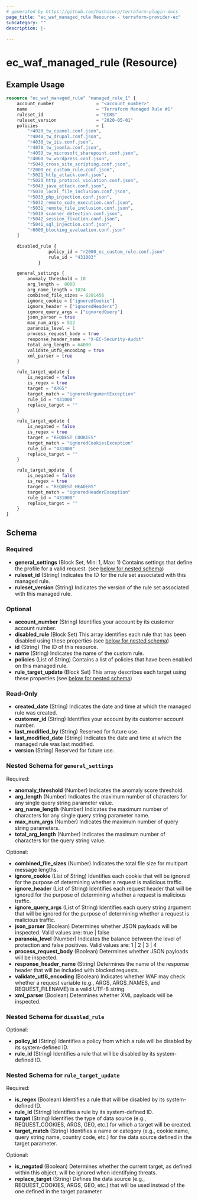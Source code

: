 ```yaml
---
# generated by https://github.com/hashicorp/terraform-plugin-docs
page_title: "ec_waf_managed_rule Resource - terraform-provider-ec"
subcategory: ""
description: |-
  
---
```


# ec_waf_managed_rule (Resource)



## Example Usage

```terraform
resource "ec_waf_managed_rule" "managed_rule_1" {
    account_number                = "<account_number>"
    name                          = "Terraform Managed Rule #1"
    ruleset_id                    = "ECRS"
    ruleset_version               = "2020-05-01"
    policies                      = [
        "r4020_tw_cpanel.conf.json",
        "r4040_tw_drupal.conf.json",
        "r4030_tw_iis.conf.json",
        "r4070_tw_joomla.conf.json",
        "r4050_tw_microsoft_sharepoint.conf.json",
        "r4060_tw_wordpress.conf.json",
        "r5040_cross_site_scripting.conf.json",
        "r2000_ec_custom_rule.conf.json",
        "r5021_http_attack.conf.json",
        "r5020_http_protocol_violation.conf.json",
        "r5043_java_attack.conf.json",
        "r5030_local_file_inclusion.conf.json",
        "r5033_php_injection.conf.json",
        "r5032_remote_code_execution.conf.json",
        "r5031_remote_file_inclusion.conf.json",
        "r5010_scanner_detection.conf.json",
        "r5042_session_fixation.conf.json",
        "r5041_sql_injection.conf.json",
        "r6000_blocking_evaluation.conf.json"
    ]

    disabled_rule {
                policy_id = "r2000_ec_custom_rule.conf.json"
                rule_id = "431003"
            } 

    general_settings {
        anomaly_threshold = 10
        arg_length =  8000
        arg_name_length = 1024
        combined_file_sizes = 6291456
        ignore_cookie = ["ignoredCookie"]
        ignore_header = ["ignoredHeaders"]
        ignore_query_args = ["ignoredQuery"]
        json_parser = true
        max_num_args = 512
        paranoia_level = 1
        process_request_body = true
        response_header_name = "X-EC-Security-Audit"
        total_arg_length = 64000
        validate_utf8_encoding = true
        xml_parser = true
    }

    rule_target_update {
        is_negated = false
        is_regex = true
        target = "ARGS"
        target_match = "ignoredArgumentException"
        rule_id = "431000"
        replace_target = ""
    }

    rule_target_update {
        is_negated = false
        is_regex = true
        target = "REQUEST_COOKIES"
        target_match = "ignoredCookiesException"
        rule_id = "431000"
        replace_target = ""
    }

    rule_target_update  {
        is_negated = false
        is_regex = true
        target = "REQUEST_HEADERS"
        target_match = "ignoredHeaderException"
        rule_id = "431000"
        replace_target = ""
    }
}
```

<!-- schema generated by tfplugindocs -->
## Schema

### Required

- **general_settings** (Block Set, Min: 1, Max: 1) Contains settings that define the profile for a valid request. (see [below for nested schema](#nestedblock--general_settings))
- **ruleset_id** (String) Indicates the ID for the rule set associated with this managed rule.
- **ruleset_version** (String) Indicates the version of the rule set associated with this managed rule.

### Optional

- **account_number** (String) Identifies your account by its customer account number.
- **disabled_rule** (Block Set) This array identifies each rule that has been disabled using these properties (see [below for nested schema](#nestedblock--disabled_rule))
- **id** (String) The ID of this resource.
- **name** (String) Indicates the name of the custom rule.
- **policies** (List of String) Contains a list of policies that have been enabled on this managed rule.
- **rule_target_update** (Block Set) This array describes each target using these properties (see [below for nested schema](#nestedblock--rule_target_update))

### Read-Only

- **created_date** (String) Indicates the date and time at which the managed rule was created.
- **customer_id** (String) Identifies your account by its customer account number.
- **last_modified_by** (String) Reserved for future use.
- **last_modified_date** (String) Indicates the date and time at which the managed rule was last modified.
- **version** (String) Reserved for future use.

<a id="nestedblock--general_settings"></a>
### Nested Schema for `general_settings`

Required:

- **anomaly_threshold** (Number) Indicates the anomaly score threshold.
- **arg_length** (Number) Indicates the maximum number of characters for any single query string parameter value.
- **arg_name_length** (Number) Indicates the maximum number of characters for any single query string parameter name.
- **max_num_args** (Number) Indicates the maximum number of query string parameters.
- **total_arg_length** (Number) Indicates the maximum number of characters for the query string value.

Optional:

- **combined_file_sizes** (Number) Indicates the total file size for multipart message lengths.
- **ignore_cookie** (List of String) Identifies each cookie that will be ignored for the purpose of determining whether a request is malicious traffic.
- **ignore_header** (List of String) Identifies each request header that will be ignored for the purpose of determining whether a request is malicious traffic.
- **ignore_query_args** (List of String) Identifies each query string argument that will be ignored for the purpose of determining whether a request is malicious traffic.
- **json_parser** (Boolean) Determines whether JSON payloads will be inspected. Valid values are: true | false
- **paranoia_level** (Number) Indicates the balance between the level of protection and false positives. Valid values are: 1 | 2 | 3 | 4
- **process_request_body** (Boolean) Determines whether JSON payloads will be inspected.
- **response_header_name** (String) Determines the name of the response header that will be included with blocked requests.
- **validate_utf8_encoding** (Boolean) Indicates whether WAF may check whether a request variable (e.g., ARGS, ARGS_NAMES, and REQUEST_FILENAME) is a valid UTF-8 string.
- **xml_parser** (Boolean) Determines whether XML payloads will be inspected.


<a id="nestedblock--disabled_rule"></a>
### Nested Schema for `disabled_rule`

Optional:

- **policy_id** (String) Identifies a policy from which a rule will be disabled by its system-defined ID.
- **rule_id** (String) Identifies a rule that will be disabled by its system-defined ID.


<a id="nestedblock--rule_target_update"></a>
### Nested Schema for `rule_target_update`

Required:

- **is_regex** (Boolean) Identifies a rule that will be disabled by its system-defined ID.
- **rule_id** (String) Identifies a rule by its system-defined ID.
- **target** (String) Identifies the type of data source (e.g., REQUEST_COOKIES, ARGS, GEO, etc.) for which a target will be created.
- **target_match** (String) Identifies a name or category (e.g., cookie name, query string name, country code, etc.) for the data source defined in the target parameter.

Optional:

- **is_negated** (Boolean) Determines whether the current target, as defined within this object, will be ignored when identifying threats.
- **replace_target** (String) Defines the data source (e.g., REQUEST_COOKIES, ARGS, GEO, etc.) that will be used instead of the one defined in the target parameter.


